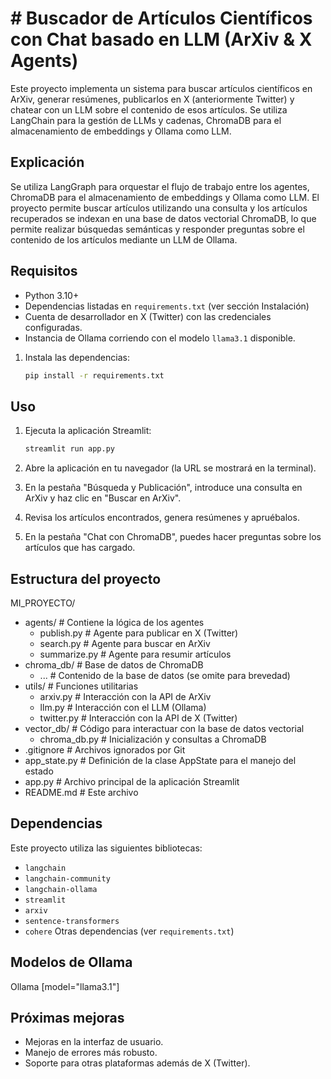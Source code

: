 # # Buscador de Artículos Científicos con Chat basado en LLM (ArXiv & X Agents)

Este proyecto implementa un sistema para buscar artículos científicos en ArXiv, generar resúmenes, publicarlos en X (anteriormente Twitter) y chatear con un LLM sobre el contenido de esos artículos. Se utiliza LangChain para la gestión de LLMs y cadenas, ChromaDB para el almacenamiento de embeddings y Ollama como LLM.

## Explicación

Se utiliza LangGraph para orquestar el flujo de trabajo entre los agentes, ChromaDB para el almacenamiento de embeddings y Ollama como LLM.
El proyecto permite buscar artículos utilizando una consulta y los artículos recuperados se indexan en una base de datos vectorial ChromaDB, lo que permite realizar búsquedas semánticas y responder preguntas sobre el contenido de los artículos mediante un LLM de Ollama.

## Requisitos

*   Python 3.10+
*   Dependencias listadas en `requirements.txt` (ver sección Instalación)
*   Cuenta de desarrollador en X (Twitter) con las credenciales configuradas.
*   Instancia de Ollama corriendo con el modelo `llama3.1` disponible.


1.  Instala las dependencias:

    ```bash
    pip install -r requirements.txt
    ```

## Uso

1.  Ejecuta la aplicación Streamlit:

    ```bash
    streamlit run app.py
    ```

2.  Abre la aplicación en tu navegador (la URL se mostrará en la terminal).

3.  En la pestaña "Búsqueda y Publicación", introduce una consulta en ArXiv y haz clic en "Buscar en ArXiv".

4.  Revisa los artículos encontrados, genera resúmenes y apruébalos.

5.  En la pestaña "Chat con ChromaDB", puedes hacer preguntas sobre los artículos que has cargado.

## Estructura del proyecto

MI_PROYECTO/
*   agents/             # Contiene la lógica de los agentes
    *   publish.py      # Agente para publicar en X (Twitter)
    *   search.py       # Agente para buscar en ArXiv
    *   summarize.py    # Agente para resumir artículos
*   chroma_db/         # Base de datos de ChromaDB
    *   ...             # Contenido de la base de datos (se omite para brevedad)
*   utils/              # Funciones utilitarias
    *   arxiv.py        # Interacción con la API de ArXiv
    *   llm.py          # Interacción con el LLM (Ollama)
    *   twitter.py      # Interacción con la API de X (Twitter)
*   vector_db/          # Código para interactuar con la base de datos vectorial
    *   chroma_db.py    # Inicialización y consultas a ChromaDB
*   .gitignore          # Archivos ignorados por Git
*   app_state.py        # Definición de la clase AppState para el manejo del estado
*   app.py              # Archivo principal de la aplicación Streamlit
*   README.md           # Este archivo

## Dependencias

Este proyecto utiliza las siguientes bibliotecas:

*   `langchain`
*   `langchain-community`
*   `langchain-ollama`
*   `streamlit`
*   `arxiv`
*   `sentence-transformers`
*   `cohere` 
Otras dependencias (ver `requirements.txt`)

## Modelos de Ollama

Ollama [model="llama3.1"]

## Próximas mejoras

*   Mejoras en la interfaz de usuario.
*   Manejo de errores más robusto.
*   Soporte para otras plataformas además de X (Twitter).
